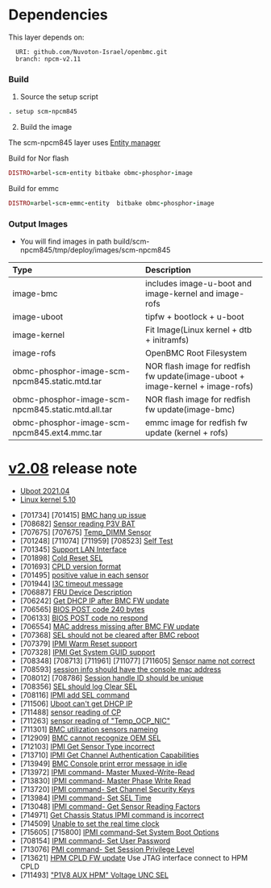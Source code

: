 # Dependencies
This layer depends on:

```
  URI: github.com/Nuvoton-Israel/openbmc.git
  branch: npcm-v2.11
```

### Build
1. Source the setup script
```ruby
. setup scm-npcm845
```

2. Build the image

The scm-npcm845 layer uses [Entity manager](https://github.com/openbmc/entity-manager)

Build for Nor flash
```ruby
DISTRO=arbel-scm-entity bitbake obmc-phosphor-image
```

Build for emmc
```ruby
DISTRO=arbel-scm-emmc-entity  bitbake obmc-phosphor-image
```

### Output Images
* You will find images in path build/scm-npcm845/tmp/deploy/images/scm-npcm845

Type          | Description                                                                                                     |
:-------------|:-------------------------------------------------------------------------------------------------------- |
image-bmc   |  includes image-u-boot and image-kernel and image-rofs                                                                     |
image-uboot   |  tipfw + bootlock + u-boot                                                                     |
image-kernel  |  Fit Image(Linux kernel + dtb + initramfs)                                                                                     |
image-rofs    |  OpenBMC Root Filesystem
obmc-phosphor-image-scm-npcm845.static.mtd.tar | NOR flash image for redfish fw update(image-uboot + image-kernel + image-rofs)  |
obmc-phosphor-image-scm-npcm845.static.mtd.all.tar | NOR flash image for redfish fw update(image-bmc)  |
obmc-phosphor-image-scm-npcm845.ext4.mmc.tar | emmc image for redfish fw update (kernel + rofs)  |

# [v2.08](https://github.com/Nuvoton-Israel/openbmc/blob/npcm-v2.11/meta-evb/meta-evb-nuvoton/meta-scm-npcm845/recipes-core/os-release/os-release.bbappend) release note

- [Uboot 2021.04](https://github.com/Nuvoton-Israel/u-boot/tree/npcm-v2021.04)
- [Linux kernel 5.10](https://github.com/Nuvoton-Israel/linux/tree/NPCM-5.10-OpenBMC)

* [701734] [701415] [BMC hang up issue](https://github.com/Nuvoton-Israel/linux/commit/e70594746e6f1048537f4188a23c05aa9b0c3685)
* [708682] [Sensor reading P3V BAT](https://github.com/Nuvoton-Israel/openbmc/blob/npcm-v2.11/meta-evb/meta-evb-nuvoton/meta-scm-npcm845/recipes-phosphor/configuration/entity-manager/aurea-hpm.json#L1063)
* [707675] [707675] [Temp_DIMM Sensor](https://github.com/Nuvoton-Israel/openbmc/blob/npcm-v2.11/meta-evb/meta-evb-nuvoton/meta-scm-npcm845/recipes-phosphor/sensors/dbus-sensors/0006-add-dimm-sensor.patch)
* [701248] [711074] [711959] [708523] [Self Test](https://github.com/Nuvoton-Israel/openbmc/blob/npcm-v2.11/meta-evb/meta-evb-nuvoton/meta-scm-npcm845/recipes-phosphor/ipmi/phosphor-ipmi-host/0012-Force-self-test-OK.patch)
* [701345] [Support LAN Interface](https://github.com/Nuvoton-Israel/openbmc/blob/npcm-v2.11/meta-evb/meta-evb-nuvoton/meta-scm-npcm845/recipes-phosphor/ipmi/phosphor-ipmi-net/0001-Revert-Remove-HMAC-SHA1-from-Authentication-Integrit.patch)
* [701898] [Cold Reset SEL](https://github.com/Nuvoton-Israel/openbmc/blob/npcm-v2.11/meta-evb/meta-evb-nuvoton/meta-scm-npcm845/recipes-phosphor/ipmi/phosphor-ipmi-host/0016-Add-reset-SEL.patch)
* [701693] [CPLD version format](https://github.com/Nuvoton-Israel/nuvoton-ipmi-oem/blob/master/ipmi_fw.cpp#L373)
* [701495] [positive value in each sensor](https://github.com/Nuvoton-Israel/openbmc/blob/npcm-v2.11/meta-evb/meta-evb-nuvoton/meta-scm-npcm845/recipes-phosphor/sensors/dbus-sensors/0006-add-dimm-sensor.patch)
* [701944] [I3C timeout message](https://github.com/Nuvoton-Israel/linux/commit/8f9458a60e7cf7ec55d15f45691ab60d88505d2b)
* [706887] [FRU Device Description](https://github.com/Nuvoton-Israel/openbmc/blob/npcm-v2.11/meta-evb/meta-evb-nuvoton/meta-scm-npcm845/recipes-phosphor/configuration/entity-manager/aurea-hpm.json#L1704)
* [706242] [Get DHCP IP after BMC FW update](https://github.com/Nuvoton-Israel/openbmc/blob/npcm-v2.11/meta-evb/meta-evb-nuvoton/meta-scm-npcm845/recipes-bsp/u-boot/u-boot-nuvoton/0001-enable-mode-2.patch)
* [706565] [BIOS POST code 240 bytes](https://github.com/Nuvoton-Israel/nuvoton-ipmi-oem/blob/master/oemcommands.cpp#L105)
* [706133] [BIOS POST code no respond](https://github.com/Nuvoton-Israel/openbmc/blob/npcm-v2.11/meta-evb/meta-evb-nuvoton/meta-scm-npcm845/recipes-phosphor/state/phosphor-post-code-manager/0001-delay-serialize.patch)
* [706554] [MAC address missing after BMC FW update](https://github.com/Nuvoton-Israel/openbmc/blob/npcm-v2.11/meta-evb/meta-evb-nuvoton/meta-scm-npcm845/recipes-phosphor/network/phosphor-network/0001-suuport-sync-mac-from-eeprom.patch)
* [707368] [SEL should not be cleared after BMC reboot](https://github.com/Nuvoton-Israel/openbmc/blob/npcm-v2.11/meta-evb/meta-evb-nuvoton/meta-scm-npcm845/conf/machine/scm-npcm845.conf#L56)
* [707379] [IPMI Warm Reset support](https://github.com/Nuvoton-Israel/openbmc/blob/npcm-v2.11/meta-evb/meta-evb-nuvoton/meta-scm-npcm845/recipes-phosphor/ipmi/phosphor-ipmi-host/0009-implement-warm-reset-command.patch)
* [707328] [IPMI Get System GUID support](https://github.com/Nuvoton-Israel/openbmc/blob/npcm-v2.11/meta-evb/meta-evb-nuvoton/meta-scm-npcm845/recipes-phosphor/ipmi/phosphor-ipmi-host/0010-get-system-guid-command.patch)
* [708348] [708713] [711961] [711077] [711605] [Sensor name not correct](https://github.com/Nuvoton-Israel/openbmc/blob/npcm-v2.11/meta-evb/meta-evb-nuvoton/meta-scm-npcm845/recipes-phosphor/configuration/entity-manager/aurea-hpm.json#L1619)
* [708593] [session info should have the console mac address](https://github.com/Nuvoton-Israel/openbmc/blob/npcm-v2.11/meta-evb/meta-evb-nuvoton/meta-scm-npcm845/recipes-phosphor/ipmi/phosphor-ipmi-host/0018-Add-session-RemoteMACAddress-support.patch)
* [708012] [708786] [Session handle ID should be unique](https://github.com/Nuvoton-Israel/openbmc/blob/npcm-v2.11/meta-evb/meta-evb-nuvoton/meta-scm-npcm845/recipes-phosphor/ipmi/phosphor-ipmi-host/0015-Fix-seesion-handle-duplicated.patch)
* [708356] [SEL should log Clear SEL](https://github.com/Nuvoton-Israel/openbmc/blob/npcm-v2.11/meta-evb/meta-evb-nuvoton/meta-scm-npcm845/recipes-phosphor/ipmi/phosphor-ipmi-host/0014-Add-SEL-event-after-SEL-clear.patch)
* [708116] [IPMI add SEL command](https://github.com/Nuvoton-Israel/openbmc/blob/npcm-v2.11/meta-evb/meta-evb-nuvoton/meta-scm-npcm845/recipes-phosphor/ipmi/phosphor-ipmi-host/0004-Add-SEL-add-command.patch)
* [711506] [Uboot can't get DHCP IP](https://github.com/Nuvoton-Israel/openbmc/blob/npcm-v2.11/meta-evb/meta-evb-nuvoton/meta-scm-npcm845/recipes-bsp/u-boot/u-boot-nuvoton/0005-net-phy-realtek-rtl8211f-introduce-phy_reset.patch)
* [711488] [sensor reading of CP](https://github.com/Nuvoton-Israel/openbmc/blob/npcm-v2.11/meta-evb/meta-evb-nuvoton/meta-scm-npcm845/recipes-phosphor/sensors/dbus-sensors/0010-add-sesnor-max16550.patch)
* [711263] [sensor reading of "Temp_OCP_NIC"](https://github.com/Nuvoton-Israel/openbmc/blob/npcm-v2.11/meta-evb/meta-evb-nuvoton/meta-scm-npcm845/recipes-phosphor/sensors/dbus-sensors/0007-add-nic-temp-sensor.patch)
* [711301] [BMC utilization sensors nameing](https://github.com/Nuvoton-Israel/openbmc/blob/npcm-v2.11/meta-evb/meta-evb-nuvoton/meta-scm-npcm845/recipes-phosphor/health/files/0001-change-the-cpu-sensor-name-from-CPU-to-CPU_Utilizati.patch)
* [712909] [BMC cannot recognize OEM SEL](https://github.com/Nuvoton-Israel/openbmc/blob/npcm-v2.11/meta-evb/meta-evb-nuvoton/meta-scm-npcm845/recipes-phosphor/ipmi/phosphor-ipmi-host/0023-add-oem-sel-support.patch)
* [712103] [IPMI Get Sensor Type incorrect](https://github.com/Nuvoton-Israel/openbmc/blob/npcm-v2.11/meta-evb/meta-evb-nuvoton/meta-scm-npcm845/recipes-phosphor/ipmi/phosphor-ipmi-host/0008-Add-sensor-type-command.patch)
* [713710] [IPMI Get Channel Authentication Capabilities](https://github.com/Nuvoton-Israel/openbmc/blob/npcm-v2.11/meta-evb/meta-evb-nuvoton/meta-scm-npcm845/recipes-phosphor/ipmi/phosphor-ipmi-host/0019-add-server-type-and-oem-id-to-meet-MS-spec.patch)
* [713949] [BMC Console print error message in idle](https://github.com/Nuvoton-Israel/linux/commit/16ff17b0d0c3f94d8dc0e22eaa83d6ccadf0f20c)
* [713972] [IPMI command- Master Muxed-Write-Read](https://github.com/Nuvoton-Israel/nuvoton-ipmi-oem/blob/master/ipmi_fw.cpp#L535)
* [713830] [IPMI command- Master Phase Write Read](https://github.com/Nuvoton-Israel/nuvoton-ipmi-oem/blob/master/ipmi_fw.cpp#L276)
* [713720] [IPMI command- Set Channel Security Keys](https://github.com/Nuvoton-Israel/openbmc/blob/npcm-v2.11/meta-evb/meta-evb-nuvoton/meta-scm-npcm845/recipes-phosphor/ipmi/phosphor-ipmi-host/0026-set-channel-security-keys.patch)
* [713984] [IPMI command- Set SEL Time](https://github.com/Nuvoton-Israel/openbmc/blob/npcm-v2.11/meta-evb/meta-evb-nuvoton/meta-scm-npcm845/recipes-phosphor/ipmi/phosphor-ipmi-host/0011-Add-SEL-time-set-command.patch)
* [713048] [IPMI command- Get Sensor Reading Factors](https://github.com/Nuvoton-Israel/openbmc/blob/npcm-v2.11/meta-evb/meta-evb-nuvoton/meta-scm-npcm845/recipes-phosphor/ipmi/phosphor-ipmi-host/0022-add-sensor-reading-factory-support.patch)
* [714971] [Get Chassis Status IPMI command is incorrect](https://github.com/Nuvoton-Israel/openbmc/blob/npcm-v2.11/meta-evb/meta-evb-nuvoton/meta-scm-npcm845/recipes-phosphor/ipmi/phosphor-ipmi-host/0027-implement-chassis-acfail-status.patch)
* [714509] [Unable to set the real time clock](https://github.com/Nuvoton-Israel/openbmc/blob/npcm-v2.11/meta-evb/meta-evb-nuvoton/meta-scm-npcm845/recipes-phosphor/settings/phosphor-settings-manager/time-sync.override.yml)
* [715605] [715800] [IPMI command-Set System Boot Options](https://github.com/Nuvoton-Israel/openbmc/blob/npcm-v2.11/meta-evb/meta-evb-nuvoton/meta-scm-npcm845/recipes-phosphor/ipmi/phosphor-ipmi-host/0025-save-no-supported-boot-options.patch)
* [708154] [IPMI command- Set User Password](https://github.com/Nuvoton-Israel/openbmc/tree/npcm-v2.11/meta-nuvoton/recipes-extended/pam-ipmi/pam-ipmi)
* [713076] [PMI command- Set Session Privilege Level](https://github.com/openbmc/phosphor-net-ipmid)
* [713621] [HPM CPLD FW update](https://github.com/Nuvoton-Israel/linux/tree/NPCM-5.10-OpenBMC) Use JTAG interface connect to HPM CPLD
* [711493] ["P1V8 AUX HPM" Voltage UNC SEL](https://github.com/Nuvoton-Israel/openbmc/blob/npcm-v2.11/meta-evb/meta-evb-nuvoton/meta-scm-npcm845/recipes-phosphor/sensors/dbus-sensors/0008-increase-adc-max-reading.patch)
